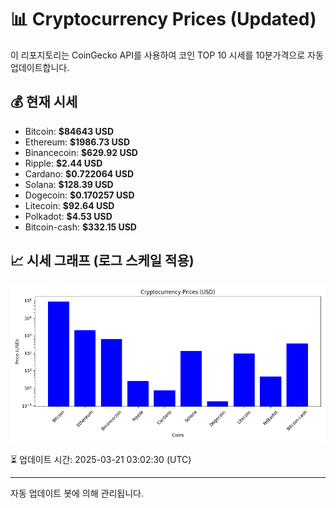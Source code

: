 
# 📊 Cryptocurrency Prices (Updated)

이 리포지토리는 CoinGecko API를 사용하여 코인 TOP 10 시세를 10분가격으로 자동 업데이트합니다.

## 💰 현재 시세
- Bitcoin: **$84643 USD**
- Ethereum: **$1986.73 USD**
- Binancecoin: **$629.92 USD**
- Ripple: **$2.44 USD**
- Cardano: **$0.722064 USD**
- Solana: **$128.39 USD**
- Dogecoin: **$0.170257 USD**
- Litecoin: **$92.64 USD**
- Polkadot: **$4.53 USD**
- Bitcoin-cash: **$332.15 USD**

## 📈 시세 그래프 (로그 스케일 적용)
![Crypto Prices](crypto_prices.png)

⏳ 업데이트 시간: 2025-03-21 03:02:30 (UTC)

---
자동 업데이트 봇에 의해 관리됩니다.
